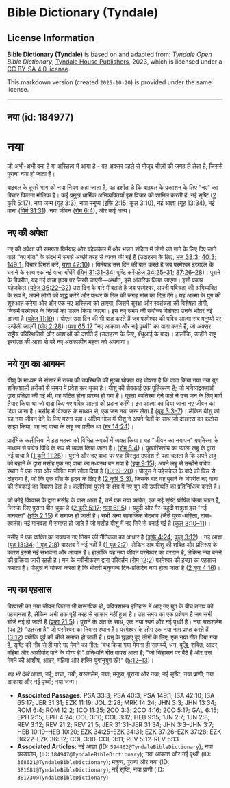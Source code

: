 # Bible Dictionary (Tyndale)

## License Information

**Bible Dictionary (Tyndale)** is based on and adapted from: _Tyndale Open Bible Dictionary_, [Tyndale House Publishers](https://tyndaleopenresources.com/), 2023, which is licensed under a [CC BY-SA 4.0 license](https://creativecommons.org/licenses/by-sa/4.0/legalcode.en).

This markdown version (created `2025-10-20`) is provided under the same license.



--------------------------------

## नया (id: 184977)

नया
===

जो अभी\-अभी बना है या अस्तित्व में आया है \- वह अक्सर पहले से मौजूद चीज़ों की जगह ले लेता है, जिससे पुराना नया हो जाता है।

बाइबल के दूसरे भाग को नया नियम कहा जाता है, यह दर्शाता है कि बाइबल के प्रकाशन के लिए "नए" का विचार कितना मौलिक है। कई प्रमुख धार्मिक अभिव्यक्तियाँ इस विचार को शामिल करती हैं: नई सृष्टि ([2 कुरि 5:17](https://ref.ly/2Cor5:17)), नया जन्म ([यूह 3:3](https://ref.ly/John3:3)), नया मनुष्य ([इफि 2:15](https://ref.ly/Eph2:15); [कुल 3:10](https://ref.ly/Col3:10)), नई आज्ञा ([यूह 13:34](https://ref.ly/John13:34)), नई वाचा ([यिर्म 31:31](https://ref.ly/Jer31:31)), नया जीवन ([रोम 6:4](https://ref.ly/Rom6:4)), और कई अन्य।

नए की अपेक्षा
-------------

नए की अपेक्षा की समग्रता यिर्मयाह और यहेजकेल में और भजन संहिता में लोगों को गाने के लिए दिए जाने वाले “नए गीत” के संदर्भ में सबसे अच्छी तरह से व्यक्त की गई है (उदाहरण के लिए, [भज 33:3](https://ref.ly/Ps33:3); [40:3](https://ref.ly/Ps40:3); [149:1](https://ref.ly/Ps149:1); विचार विमर्श करें, [यशा 42:10](https://ref.ly/Isa42:10))। यिर्मयाह उस दिन की बात करते है जब परमेश्वर इस्राएल के घराने के साथ एक नई वाचा बाँधेंगे ([यिर्म 31:31–34](https://ref.ly/Jer31:31-Jer31:34); पुष्टि करें[यहेज 34:25–31](https://ref.ly/Ezek34:25-Ezek34:31); [37:26–28](https://ref.ly/Ezek37:26-Ezek37:28))। पुराने के विपरीत, यह नई वाचा हृदय पर लिखी जाएगी—अर्थात, इसे आंतरिक किया जाएगा। इसी प्रकार यहेजकेल ([यहेज 36:22–32](https://ref.ly/Ezek36:22-Ezek36:32)) उस दिन के बारे में बताते है जब परमेश्वर, अपनी पवित्रता की अभिव्यक्ति के रूप में, अपने लोगों को शुद्ध करेंगे और पत्थर के दिल की जगह मांस का दिल देंगे। यह आत्मा के युग की शुरुआत करेगा और और एक नए अस्तित्व को लाएगा, जिसमें सुरक्षा और स्वतंत्रता की विशेषता होगी, जिसमें परमेश्वर के नियमों का पालन किया जाएगा। इस नए समय की सर्वोच्च विशेषता उनके भीतर नई आत्मा है ([यहेज 11:19](https://ref.ly/Ezek11:19))। योएल उस दिन की भी बात करते हैं जब परमेश्वर की पवित्र आत्मा सब मनुष्यों पर उन्डेली जाएगी ([योए 2:28](https://ref.ly/Joel2:28))।[यशा 65:17](https://ref.ly/Isa65:17) "नए आकाश और नई पृथ्वी" का वादा करते हैं, जो अक्सर राष्ट्रीय परिस्थितियों और आशाओं को दर्शाते हैं (उदाहरण के लिए, बँधुआई के बाद)। हालाँकि, उन्होंने राष्ट्र इस्राएल की आशा से परे नए अंतकालीन महत्व को अपनाया। 

नये युग का आगमन
---------------

यीशु के माध्यम से संसार में राज्य की उपस्थिति की मुख्य घोषणा यह घोषणा है कि वादा किया गया नया युग शक्तिशाली तरीकों से समय में प्रवेश कर चुका है। यीशु की सेवकाई एक पूर्तिकरण है; जो भविष्यद्वक्ताओं द्वारा प्रतिज्ञा की गई थी, वह घटित होना प्रारम्भ हो गया है। यूहन्ना बपतिस्मा देने वाले ने उस जन के लिए मार्ग तैयार किया था जो वादा किए गए पवित्र आत्मा को प्रदान करेंगे। इस आत्मा का दिया जाना नए जीवन का दिया जाना है। मसीह में विश्वास के माध्यम से, एक जन नया जन्म लेता है ([यूह 3:3–7](https://ref.ly/John3:3-John3:7))। लेकिन यीशु को यह नया जीवन देने के लिए मरना पड़ा। अंतिम भोज में यीशु ने अपने चेलों के साथ जो दाखरस का कटोरा साझा किया, वह नए वाचा के लहू का प्रतीक था ([मर 14:24](https://ref.ly/Mark14:24))।

प्रारंभिक कलीसिया ने इस महत्त्व को विभिन्न रूपकों में व्यक्त किया। यह "जीवन का नयापन" बपतिस्मा के माध्यम से पवित्र विधि के रूप से व्यक्त किया जाता है। ([रोम 6:4](https://ref.ly/Rom6:4))। यूखारिस्तीय का प्याला लहू के द्वारा नई वाचा है ([1 कुरि 11:25](https://ref.ly/1Cor11:25))। पुराने और नए वाचा पर एक विस्तृत उपदेश से पता चलता है कि अपने लहू को बहाने के द्वारा मसीह एक नए वाचा का मध्यस्थ बन गया है ([इब्रा 9:15](https://ref.ly/Heb9:15)); अपने लहू से उन्होंने पवित्र स्थान में एक नया और जीवित मार्ग खोल दिया है ([10:19–20](https://ref.ly/Heb10:19-Heb10:20))। पौलुस ने यहेजकेल के वादे को फिर से दोहराया है, जो कि एक माँस के हृदय के लिए है ([2 कुरि 3:3](https://ref.ly/2Cor3:3)), जिसके बाद वह पुराने के विपरीत नए वाचा की सेवकाई का विवरण देता है। कलीसिया पुराने के क्षेत्र में नए युग की उपस्थिति का प्रतिनिधित्व करते हैं।

जो कोई विश्वास के द्वारा मसीह के पास आता है, उसे एक नया व्यक्ति, एक नई सृष्टि घोषित किया जाता है, जिसके लिए पुराना बीत चुका है ([2 कुरि 5:17](https://ref.ly/2Cor5:17); [गला 6:15](https://ref.ly/Gal6:15))। यहूदी और गैर\-यहूदी शत्रुता इस "नई मानवता" ([इफि 2:15](https://ref.ly/Eph2:15)) में समाप्त हो जाती है। सभी अन्य सामाजिक भेदभाव (जैसे पुरुष\-महिला, दास\-स्वतंत्र) नई मानवता में समाप्त हो जाते हैं जो मसीह यीशु में नए सिरे से बनाई गई है ([कुल 3:10–11](https://ref.ly/Col3:10-Col3:11))।

मसीह में एक व्यक्ति का नयापन नए नियम की नैतिकता का आधार है ([इफि 4:24](https://ref.ly/Eph4:24); [कुलु 3:12](https://ref.ly/Col3:12))। नई आज्ञा ([यूह 13:34](https://ref.ly/John13:34); [1 यूह 2:8](https://ref.ly/1John2:8)) वास्तव में नई नहीं है ([1 यूह 2:7](https://ref.ly/1John2:7)), लेकिन अब यीशु की शक्ति और प्रतिरूप के कारण इसमें नई संभावना और आयाम है। हालाँकि यह नया जीवन परमेश्वर का वरदान है, लेकिन नया बनने की प्रक्रिया जारी रहती है। मन के नवीनीकरण द्वारा परिवर्तन ([रोम 12:2](https://ref.ly/Rom12:2)) परमेश्वर की इच्छा का एहसास कराता है। पौलुस ने घोषणा करता है कि भीतरी मनुष्यत्व दिन\-प्रतिदिन नया होता जाता है ([2 कुर 4:16](https://ref.ly/2Cor4:16))।

नए का एहसास
-----------

विश्वासी का नया जीवन जितना भी वास्तविक हो, पवित्रशास्त्र इतिहास में आए नए युग के बीच तनाव को पहचानता है, लेकिन अभी तक पूरी तरह से साकार नहीं हुआ है। उस समय का एक प्रक्षेपण है जब सभी चीजें नई हो जाती हैं ([प्रका 21:5](https://ref.ly/Rev21:5))। पुराने के अंत के साथ, एक नया स्वर्ग और नई पृथ्वी है। नया यरूशलेम (पद [2](https://ref.ly/Rev21:2)) "उतरता है" जो परमेश्वर का निवास स्थान है। परमेश्वर के लोग एक नया नाम प्राप्त करते हैं ([3:12](https://ref.ly/Rev3:12)) क्योंकि पूर्व की चीजें समाप्त हो जाती हैं। प्रभु के छुड़ाए हुए लोगों के लिए, एक नया गीत दिया गया है, सृष्टि की नींव से ही मारे गए मेमने का गीत: "वध किया गया मेमना ही सामर्थ्य, धन, बुद्धि, शक्ति, आदर, महिमा और आशीर्वाद पाने के योग्य है!" प्रतिध्वनि गीत वापस आता है, "जो सिंहासन पर बैठे है और उस मेमने की आशीष, आदर, महिमा और शक्ति युगानुयुग रहे!" ([5:12–13](https://ref.ly/Rev5:12-Rev5:13))।

*यह भी देखें* आज्ञा, नई; वाचा, नयी; यरूशलेम, नया; मनुष्य, पुराना और नया; नई सृष्टि, नया प्राणी; नया आकाश और नई पृथ्वी; नया जन्म।

* **Associated Passages:** PSA 33:3; PSA 40:3; PSA 149:1; ISA 42:10; ISA 65:17; JER 31:31; EZK 11:19; JOL 2:28; MRK 14:24; JHN 3:3; JHN 13:34; ROM 6:4; ROM 12:2; 1CO 11:25; 2CO 3:3; 2CO 4:16; 2CO 5:17; GAL 6:15; EPH 2:15; EPH 4:24; COL 3:10; COL 3:12; HEB 9:15; 1JN 2:7; 1JN 2:8; REV 3:12; REV 21:2; REV 21:5; JER 31:31–JER 31:34; JHN 3:3–JHN 3:7; HEB 10:19–HEB 10:20; EZK 34:25–EZK 34:31; EZK 37:26–EZK 37:28; EZK 36:22–EZK 36:32; COL 3:10–COL 3:11; REV 5:12–REV 5:13
* **Associated Articles:** नई आज्ञा (ID: `594462@TyndaleBibleDictionary`); नया यरूशलेम, (ID: `184947@TyndaleBibleDictionary`); नया आकाश और नई पृथ्वी (ID: `368621@TyndaleBibleDictionary`); मनुष्य, पुराना और नया (ID: `381681@TyndaleBibleDictionary`); नई सृष्टि, नया प्राणी (ID: `381730@TyndaleBibleDictionary`)

